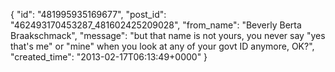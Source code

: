  {
   "id": "481995935169677",
   "post_id": "462493170453287_481602425209028",
   "from_name": "Beverly Berta Braakschmack",
   "message": "but that name is not yours, you never say \"yes that's me\" or \"mine\" when you look at any of your govt ID anymore, OK?",
   "created_time": "2013-02-17T06:13:49+0000"
 }
